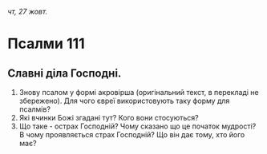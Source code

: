 
_чт, 27 жовт._

# Псалми 111

## Славні діла Господні.
1. Знову псалом у формі акровірша (оригінальний текст, в перекладі не збережено). Для чого євреї використовують таку форму для псалмів?
2. Які вчинки Божі згадані тут? Кого вони стосуються?
3. Що таке - острах Господній? Чому сказано що це початок мудрості? В чому проявляється страх Господній? Що він дає тому, хто його має?
